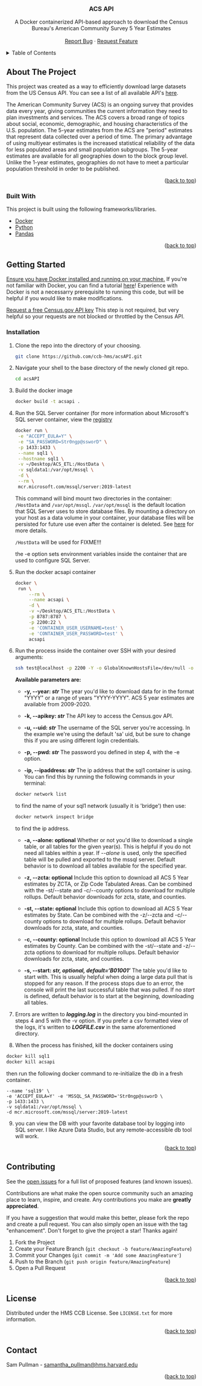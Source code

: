 <div id="top"></div>


<!-- PROJECT LOGO -->
<br />
<div align="center">

  <h3 align="center">ACS API</h3>

  <p align="center">
    A Docker containerized API-based approach to download the Census Bureau's American Community Survey 5 Year Estimates
    <br />
    <br />
    <a href="https://github.com/ccb-hms/acsAPI/issues">Report Bug</a>
    ·
    <a href="https://github.com/ccb-hms/acsAPI/issues">Request Feature</a>
  </p>
</div>



<!-- TABLE OF CONTENTS -->
<details>
  <summary>Table of Contents</summary>
  <ol>
    <li>
      <a href="#about-the-project">About The Project</a>
      <ul>
        <li><a href="#built-with">Built With</a></li>
      </ul>
    </li>
    <li>
      <a href="#getting-started">Getting Started</a>
      <ul>
        <li><a href="#installation">Installation</a></li>
      </ul>
    </li>
    <li><a href="#contributing">Contributing</a></li>
    <li><a href="#license">License</a></li>
    <li><a href="#contact">Contact</a></li>
  </ol>
</details>



<!-- ABOUT THE PROJECT -->
## About The Project

This project was created as a way to efficiently download large datasets from the US Census API. You can see a list of all available API's [here](https://www.census.gov/data/developers/data-sets.html). 

The American Community Survey (ACS) is an ongoing survey that provides data every year, giving communities the current information they need to plan investments and services. The ACS covers a broad range of topics about social, economic, demographic, and housing characteristics of the U.S. population. The 5-year estimates from the ACS are "period" estimates that represent data collected over a period of time. The primary advantage of using multiyear estimates is the increased statistical reliability of the data for less populated areas and small population subgroups. The 5-year estimates are available for all geographies down to the block group level. Unlike the 1-year estimates, geographies do not have to meet a particular population threshold in order to be published. 

<!-- 
  NP-TODO: Can you try to give an overview of how things are setup?  I.e., two Dockers, 
  one where SQL Server runs, another where the Python code runs, Python pulls data from 
  census.gov, writes to a shared filesystem and requests SQL Server to BULK INSERT.
  
  Maybe also some explanation of what the database looks like in terms of schema when 
  all is said and done.

  Might also be useful to point to a data dictionary on the Census site.
-->

<p align="right">(<a href="#top">back to top</a>)</p>



### Built With

This project is built using the following frameworks/libraries.

* [Docker](https://Docker.com/)
* [Python](https://python.org/)
* [Pandas](https://pandas.pydata.org/) 

<p align="right">(<a href="#top">back to top</a>)</p>


<!-- GETTING STARTED -->
## Getting Started

[Ensure you have Docker installed and running on your machine.](https://docs.docker.com/get-docker/)
If you're not familiar with Docker, you can find a tutorial [here](https://docs.docker.com/get-started/)! Experience
with Docker is not a necessarry prerequisite to running this code, but will be helpful if you would like to make modifications. 

<!-- 
  NP-TODO: explain behavior when no API key is included in invocation of the program, or
  just tell the user they have to get a key (I might slightly prefer this solution).
-->
[Request a free Census.gov API key](https://api.census.gov/data/key_signup.html)
This step is not required, but very helpful so your requests are not blocked or throttled by the Census API.

### Installation

1. Clone the repo into the directory of your choosing.
   ```sh
   git clone https://github.com/ccb-hms/acsAPI.git
   ```

2. Navigate your shell to the base directory of the newly cloned git repo.
   ```sh
   cd acsAPI
   ```

3. Build the docker image
   ```sh
   docker build -t acsapi .
   ```

4. Run the SQL Server container (for more information about Microsoft's SQL server container, view the [registry](https://hub.docker.com/_/microsoft-mssql-server)

   ```sh
   docker run \
    -e "ACCEPT_EULA=Y" \
    -e "SA_PASSWORD=Str0ngp@ssworD" \
    -p 1433:1433 \
    --name sql1 \
    --hostname sql1 \
    -v ~/Desktop/ACS_ETL:/HostData \
    -v sqldata1:/var/opt/mssql \
    -d \
    --rm \
    mcr.microsoft.com/mssql/server:2019-latest
    ```

    This command will bind mount two directories in the container: `/HostData` and `/var/opt/mssql`. `/var/opt/mssql` is the default location that SQL Server uses to store 
    database files.  By mounting a directory on your host as a data volume in your container, your database files will
    be persisted for future use even after the container is deleted.  See [here](https://docs.microsoft.com/en-us/sql/linux/sql-server-linux-docker-container-configure?view=sql-server-ver16&pivots=cs1-bash) for more details.

    `/HostData` will be used for FIXME!!!

    <!---
      NP-TODO: The old text here was a little wordy, I tried to tighten it up a little bit.
      
      Explain what the directories are used for, and / or what files end up in them.  I took a shot at the SQL 
      data directory, see what you think and write some more about the other one.  At this point (approximating a 
      naive user as best I can) I'm confused as to which directory on my host I should mount to /HostData.  Is is the root 
      of the Git repo?  A place for temp files?  Something else?   HELP!!!

      After running, it looks like /HostData ends up with intermediate files that get BULK inserted.  We might want to
      offer the user an option to clean these up as they are loaded so we don't consume a large amount of extra disk space.
    --->

    the -e option sets environment variables inside the container that are used to configure SQL Server.

5. Run the docker acsapi container
   ```sh
   docker \
    run \
        --rm \
        --name acsapi \
        -d \
        -v ~/Desktop/ACS_ETL:/HostData \
        -p 8787:8787 \
        -p 2200:22 \
        -e 'CONTAINER_USER_USERNAME=test' \
        -e 'CONTAINER_USER_PASSWORD=test' \
        acsapi 
    ```

    <!---
      NP-TODO: Try to give a little over-view of exactly what's happening here (ssh listening
      on port 22 in the container, forwarded to 2200 on host; setting up a user/password inside the container)

      We don't need TCP 8787 forwarded for this application, it is the endpoint for RStudio server.
      
      Can you explain what the mounted directory will be used for so the user 
      can decide what host directory to use?
    --->
    
 6. Run the process inside the container over SSH with your desired arguments:
    ```sh
    ssh test@localhost -p 2200 -Y -o GlobalKnownHostsFile=/dev/null -o UserKnownHostsFile=/dev/null \ python3 -u < acsAPI.py - "-y/--year [year] -k/--apikey [apikey] -u/--uid [uid] -p/--pwd [pwd] -i/--ipaddress [ipaddress] -a/--alone [alone] -s/--start [start] -z/--zcta [zcta] -st/--state [state] -c/--county [county]"
    ```

    **Available parameters are:**
    
    * **-y, --year: _str_** The year you'd like to download data for in the format "YYYY" or a range of years "YYYY-YYYY". ACS 5 year estimates are available from 2009-2020.

    * **-k, --apikey: _str_** The API key to access the Census.gov API.
    
    * **-u, --uid: _str_** The username of the SQL server you're accessing. In the example we're using the default 'sa' uid, but be sure to change this if you are using different login credentials. 

    * **-p, --pwd: _str_** The password you defined in step 4, with the -e option.

    * **-ip, --ipaddress: _str_** The ip address that the sql1 container is using. You can find this by running the following commands in your terminal:
    ```sh
    docker network list
    ```
    to find the name of your sql1 network (usually it is 'bridge') then use:
    ```sh
    docker network inspect bridge
    ```
    to find the ip address.

    * **-a, --alone: optional** Whether or not you'd like to download a single table, or all tables for the given year(s). This is helpful if you do not need all tables within a year. If _--alone_ is used, only the specified table will be pulled and exported to the mssql server. Default behavior is to download all tables available for the specified year.

    * **-z, --zcta: optional** Include this option to download all ACS 5 Year estimates by ZCTA, or Zip Code Tabulated Areas. Can be combined with the -st/--state and -c/--county options to download for multiple rollups. Default behavior downloads for zcta, state, and counties.

    * **-st, --state: optional** Include this option to download all ACS 5 Year estimates by State. Can be combined with the -z/--zcta and -c/--county options to download for multiple rollups. Default behavior downloads for zcta, state, and counties.

    * **-c, --county: optional** Include this option to download all ACS 5 Year estimates by County. Can be combined with the -st/--state and -z/--zcta options to download for multiple rollups. Default behavior downloads for zcta, state, and counties.

    * **-s, --start: _str, optional, default=‘B01001’_** The table you'd like to start with. This is usually helpful when doing a large data pull that is stopped for any reason. If the process stops due to an error, the console will print the last successful table that was pulled. If no _start_ is defined, default behavior is to start at the beginning, downloading all tables.  
<!-- 
  NP-TODO: 

  Say a few words about the SSH invocation (eg. username from acsapi docker container command)
  
  Comments about individual parameters:
      
      --alone: should the value be true / false?  not clear from comments. I specified "--alone alone"
      and got this error:
        -: error: unrecognized arguments: alone
      How do I specify a single file?  Is it the file named by --start?

      --start: let's try to be more explicit about what happens here on re-run. Does the DB get dropped
      and re-created?  Looks like maybe it does: I ran once to pull 2017 at the ZCTA level, then again 
      to pull 2019 at county level, and the 2017 ZCTA tables were gone.
  
  The code blocks under the IP address section appear to be out-dented too far.  Minor issue, but strange.

  Finally: Can you try to give the user some idea of how long they should expect the process to
  take, and what the output (if any) should look like?  We should at least let them know that 
  they will be asked to respond "yes" and enter the contianer user's password at the SSH prompt.
-->

7. Errors are written to _**logging.log**_ in the directory you bind-mounted in steps 4 and 5 with the -v option. If you prefer a csv formatted view of the logs, it's written to _**LOGFILE.csv**_ in the same aforementioned directory. 
<!-- 
  NP-TODO: Which directory, /HostData?
-->


8. When the process has finished, kill the docker containers using
  ```sh
  docker kill sql1
  docker kill acsapi
  ```
  then run the following docker command to re-initialize the db in a fresh container.
```docker run \
--name 'sql19' \
-e 'ACCEPT_EULA=Y' -e 'MSSQL_SA_PASSWORD='Str0ngp@ssworD \
-p 1433:1433 \
-v sqldata1:/var/opt/mssql \
-d mcr.microsoft.com/mssql/server:2019-latest
```
<!-- 
  NP-TODO: Code block again looks out-dented too far.
-->

9. you can view the DB with your favorite database tool by logging into SQL server. I like Azure Data Studio, but any remote-accessible db tool will work.

<!-- 
  NP-TODO: I tried running once and loading some data, which worked fine.  I then killed the container and 
  re-started, pointing at the same SQL data directory, and the SQL process seemed to hang in the re-started 
  container.  I had a similar issue with my NHANES project: 
  
  https://github.com/ccb-hms/NHANES

  Try issuing a CHECKPOINT to the DB *after* all of the tables are loaded and see if that resolves it.  Should be
  able to test manually by running the ETL process as it is now, connecting via ADS and issuing the CHECKPOINT, then
  killing / restarting the container.
-->

<p align="right">(<a href="#top">back to top</a>)</p>

<!-- CONTRIBUTING -->
## Contributing

See the [open issues](https://github.com/ccb-hms/acsAPI/issues) for a full list of proposed features (and known issues).

Contributions are what make the open source community such an amazing place to learn, inspire, and create. Any contributions you make are **greatly appreciated**.

If you have a suggestion that would make this better, please fork the repo and create a pull request. You can also simply open an issue with the tag "enhancement".
Don't forget to give the project a star! Thanks again!

1. Fork the Project
2. Create your Feature Branch (`git checkout -b feature/AmazingFeature`)
3. Commit your Changes (`git commit -m 'Add some AmazingFeature'`)
4. Push to the Branch (`git push origin feature/AmazingFeature`)
5. Open a Pull Request

<p align="right">(<a href="#top">back to top</a>)</p>



<!-- LICENSE -->
## License

Distributed under the HMS CCB License. See `LICENSE.txt` for more information.

<p align="right">(<a href="#top">back to top</a>)</p>



<!-- CONTACT -->
## Contact

Sam Pullman - samantha_pullman@hms.harvard.edu

<p align="right">(<a href="#top">back to top</a>)</p>


